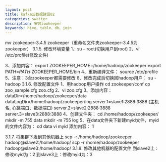 ```yaml
---
layout: post
title: kafka云数据建设02
categories: swaiter
description: 安装zookeeper
keywords: hive、table、db、join
---
```


mv zookeeper-3.4.5 zookeeper（重命名文件夹zookeeper-3.4.5为zookeeper）
3.1.5.	修改环境变量
1、su – root(切换用户到root)
2、vi /etc/profile(修改文件)

3、添加内容：
export ZOOKEEPER_HOME=/home/hadoop/zookeeper
export PATH=$PATH:$ZOOKEEPER_HOME/bin
4、重新编译文件：
source /etc/profile
5、注意：3台zookeeper都需要修改
6、修改完成后切换回hadoop用户：
su - hadoop
3.1.6.	修改配置文件
1、用hadoop用户操作
cd zookeeper/conf
cp zoo_sample.cfg zoo.cfg
2、vi zoo.cfg
3、添加内容：
dataDir=/home/hadoop/zookeeper/data
dataLogDir=/home/hadoop/zookeeper/log
server.1=slave1:2888:3888 (主机名, 心跳端口、数据端口)
server.2=slave2:2888:3888
server.3=slave3:2888:3888
4、创建文件夹：
cd /home/hadoop/zookeeper/
mkdir -m 755 data
mkdir -m 755 log
5、在data文件夹下新建myid文件，myid的文件内容为：
cd data
vi myid
添加内容：
1

3.1.7.	将集群下发到其他机器上
scp -r /home/hadoop/zookeeper hadoop@slave2:/home/hadoop/
scp -r /home/hadoop/zookeeper hadoop@slave3:/home/hadoop/
3.1.8.	修改其他机器的配置文件
到slave2上：修改myid为：2
到slave3上：修改myid为：3
